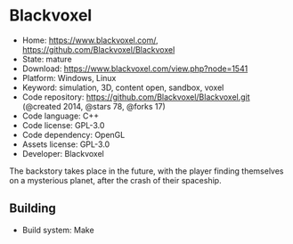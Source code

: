 # Blackvoxel

- Home: https://www.blackvoxel.com/, https://github.com/Blackvoxel/Blackvoxel
- State: mature
- Download: https://www.blackvoxel.com/view.php?node=1541
- Platform: Windows, Linux
- Keyword: simulation, 3D, content open, sandbox, voxel
- Code repository: https://github.com/Blackvoxel/Blackvoxel.git (@created 2014, @stars 78, @forks 17)
- Code language: C++
- Code license: GPL-3.0
- Code dependency: OpenGL
- Assets license: GPL-3.0
- Developer: Blackvoxel

The backstory takes place in the future, with the player finding themselves on a mysterious planet, after the crash of their spaceship.

## Building

- Build system: Make
